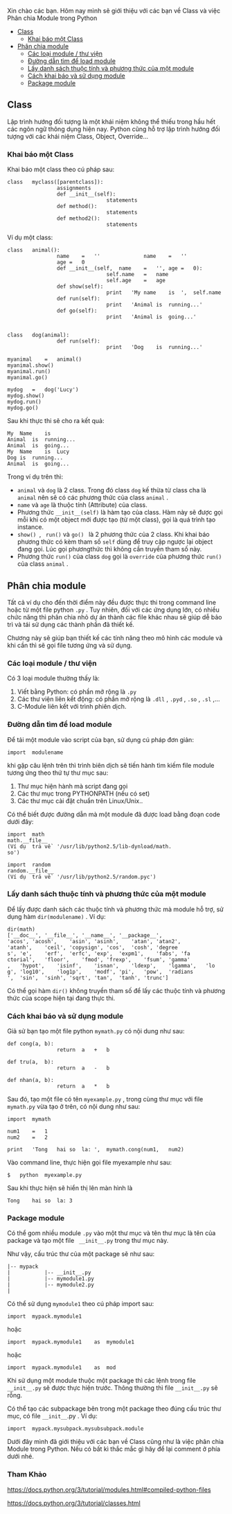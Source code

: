 Xin chào các bạn. Hôm nay mình sẽ giới thiệu với các bạn về  Class và việc Phân chia Module trong Python


- [Class](#class)
    - [Khai	báo	một	Class](#khai-bao-class)
- [Phân	chia	module](#phan-chia-module)
    - [Các	loại	module	/	thư	viện](#module-thu-vien)
    - [Đường	dẫn	tìm	để	load	module](#load-module)
    - [Lấy	danh	sách	thuộc	tính	và	phương
thức	của	một	module](#list-module)
    - [Cách	khai	báo	và	sử	dụng	module](#use-module)
    - [Package	module](#package-module)


## Class

Lập	trình	hướng	đối	tượng	là	một	khái	niệm	không	thể
thiếu	trong	hầu	hết	các	ngôn	ngữ	thông	dụng	hiện	nay.
Python	cũng	hỗ	trợ	lập	trình	hướng	đối	tượng	với	các	khái
niệm	Class,	Object,	Override...

### Khai	báo	một	Class

Khai	báo	một	class	theo	cú	pháp	sau:

```text
class	myclass([parentclass]):
				assignments
				def	__init__(self):
								statements
				def	method():
								statements
				def	method2():
								statements
```


Ví	dụ	một	class:


```text
class	animal():
				name	=	''				name	=	''
				age	=	0
				def	__init__(self,	name	=	'',	age	=	0):
								self.name	=	name
								self.age	=	age
				def	show(self):
								print	'My	name	is	',	self.name
				def	run(self):
								print	'Animal	is	running...'
				def	go(self):
								print	'Animal	is	going...'
				
								
class	dog(animal):
				def	run(self):
								print	'Dog	is	running...'
								
myanimal	=	animal()
myanimal.show()
myanimal.run()
myanimal.go()
				
mydog	=	dog('Lucy')
mydog.show()
mydog.run()
mydog.go()
```

Sau	khi	thực	thi	sẽ	cho	ra	kết	quả:

```text
My	Name	is
Animal	is	running...
Animal	is	going...
My	Name	is	Lucy
Dog	is	running...
Animal	is	going...
```

Trong	ví	dụ	trên	thì:

* `animal` 	và	 `dog` 	là	2	class.	Trong	đó	class	 `dog` 	kế	thừa
từ	class	cha	là	 `animal` 	nên	sẽ	có	các	phương	thức	của
class	 `animal` .
* `name` 	và	 `age` 	là	thuộc	tính	(Attribute)	của	class.
* Phương	thức	 `__init__(self)` 	là	hàm	tạo	của	class.
Hàm	này	sẽ	được	gọi	mỗi	khi	có	một	object	mới	được
tạo	(từ	một	class),	gọi	là	quá	trình	tạo	instance.
* `show() `,	` run()` 	và	 `go() `	là	2	phương	thức	của	2	class.
Khi	khai	báo	phương	thức	có	kèm	tham	số	 `self` 	dùng
để	truy	cập	ngược	lại	object	đang	gọi.	Lúc	gọi	phươngthức	thì	không	cần	truyền	tham	số	này.
* Phương	thức	 `run()` 	của	class	 `dog` 	gọi	là	 `override`
của	phương	thức	 `run()` 	của	class	 `animal` .



## Phân	chia module

Tất	cả	ví	dụ	cho	đến	thời	điểm	này	đều	được	thực	thi	trong
command	line	hoặc	từ	một	file	python	 `.py` .	Tuy	nhiên,	đối
với	các	ứng	dụng	lớn,	có	nhiều	chức	năng	thì	phân	chia	nhỏ
dự	án	thành	các	file	khác	nhau	sẽ	giúp	dễ	bảo	trì	và	tái	sử
dụng	các	thành	phần	đã	thiết	kế.

Chương	này	sẽ	giúp	bạn	thiết	kế	các	tính	năng	theo	mô
hình	các	module	và	khi	cần	thì	sẽ	gọi	file	tương	ứng	và	sử
dụng.

### Các	loại	module	/	thư	viện

Có	3	loại	module	thường	thấy	là:

1. Viết	bằng	Python:	có	phần	mở	rộng	là	 `.py`
2. Các	thư	viện	liên	kết	động:	có	phần	mở	rộng	là	 `.dll` ,
`.pyd` ,	 `.so` ,	 `.sl` ,...
3. C-Module	liên	kết	với	trình	phiên	dịch.


### Đường	dẫn	tìm	để	load	module

Để	tải	một	module	vào	script	của	bạn,	sử	dụng	cú	pháp
đơn	giản:
```text
import	modulename
```

khi	gặp	câu	lệnh	trên	thì	trình	biên	dịch	sẽ	tiến	hành	tìm
kiếm	file	module	tương	ứng	theo	thứ	tự	thư	mục	sau:

1. Thư	mục	hiện	hành	mà	script	đang	gọi
2. Các	thư	mục	trong	PYTHONPATH	(nếu	có	set)
3. Các	thư	mục	cài	đặt	chuẩn	trên	Linux/Unix..

Có	thể	biết	được	đường	dẫn	mà	một	module	đã	được	load
bằng	đoạn	code	dưới	đây:

```text
import	math
math.__file__
(Ví	dụ	trả	về	'/usr/lib/python2.5/lib-dynload/math.
so')
				
import	random
random.__file__
(Ví	dụ	trả	về	'/usr/lib/python2.5/random.pyc')
```

### Lấy	danh	sách	thuộc	tính	và	phương thức	của	một	module

Để	lấy	được	danh	sách	các	thuộc	tính	và	phương	thức	mà
module	hỗ	trợ,	sử	dụng	hàm	 `dir(modulename)` .	Ví	dụ:

```text
dir(math)
['__doc__',	'__file__',	'__name__',	'__package__',	
'acos',	'acosh',	'asin',	'asinh',	'atan',	'atan2',	
'atanh',	'ceil',	'copysign',	'cos',	'cosh',	'degree
s',	'e',	'erf',	'erfc',	'exp',	'expm1',	'fabs',	'fa
ctorial',	'floor',	'fmod',	'frexp',	'fsum',	'gamma'
,	'hypot',	'isinf',	'isnan',	'ldexp',	'lgamma',	'lo
g',	'log10',	'log1p',	'modf',	'pi',	'pow',	'radians
',	'sin',	'sinh',	'sqrt',	'tan',	'tanh',	'trunc']
```


Có	thể	gọi	hàm	 `dir()` 	không	truyền	tham	số	để	lấy	các
thuộc	tính	và	phương	thức	của	scope	hiện	tại	đang	thực
thi.

### Cách	khai	báo	và	sử	dụng	module

Giả	sử	bạn	tạo	một	file	python	 `mymath.py` 	có	nội	dung	như
sau:

```text
def	cong(a,	b):
				return	a	+	b
				
def	tru(a,	b):
				return	a	-	b
				
def	nhan(a,	b):
				return	a	*	b
```

Sau	đó,	tạo	một	file	có	tên	 `myexample.py` ,	trong	cùng	thư
mục	với	file	 `mymath.py` 	vừa	tạo	ở	trên,	có	nội	dung	như
sau:


```text
import	mymath
				
num1	=	1
num2	=	2
				
print	'Tong	hai	so	la:	',	mymath.cong(num1,	num2)
```

Vào	command	line,	thực	hiện	gọi	file	myexample	như	sau:

```text
$	python	myexample.py
```

Sau	khi	thực	hiện	sẽ	hiển	thị	lên	màn	hình	là

```text
Tong	hai	so	la:	3
```


### Package	module

Có	thể	gom	nhiều	module	 `.py` 	vào	một	thư	mục	và	tên	thư
mục	là	tên	của	package	và	tạo	một	file	` __init__.py` 	trong
thư	mục	này.

Như	vậy,	cấu	trúc	thư	của	một	package	sẽ	như	sau:

```text
|--	mypack
|			|--	__init__.py
|			|--	mymodule1.py
|			|--	mymodule2.py
|
```

Có	thể	sử	dụng	 `mymodule1` 	theo	cú	pháp	import	sau:

```text
import	mypack.mymodule1
```

hoặc

```text
import	mypack.mymodule1	as	mymodule1
```
hoặc

```text
import	mypack.mymodule1	as	mod
```

Khi	sử	dụng	một	module	thuộc	một	package	thì	các	lệnh
trong	file	 `__init__.py` 	sẽ	được	thực	hiện	trước.	Thông
thường	thì	file	 `__init__.py` 	sẽ	rỗng.

Có	thể	tạo	các	subpackage	bên	trong	một	package	theo
đúng	cấu	trúc	thư	mục,	có	file	 `__init__`.py .	Ví	dụ:

```text
import	mypack.mysubpack.mysubsubpack.module
```




Dưới đây mình  đã giới thiệu với các bạn về Class cũng như là việc phân chia Module trong Python. Nếu có bất kì thắc mắc gì hãy để lại comment ở phía dưới nhé.


### Tham Khảo

https://docs.python.org/3/tutorial/modules.html#compiled-python-files


https://docs.python.org/3/tutorial/classes.html